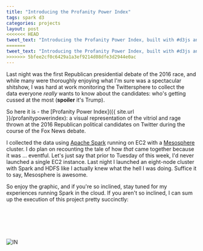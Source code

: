 ```yaml
---
title: "Introducing the Profanity Power Index"
tags: spark d3
categories: projects
layout: post
<<<<<<< HEAD
tweet_text: "Introducing the Profanity Power Index, built with #d3js and #spark. #GOPDebate"
=======
tweet_text: "Introducing the Profanity Power Index, built with #d3js and #spark."
>>>>>>> 5bfee2cf0c6429a1a3ef9214d08dfe3d2944e0ac
---
```


Last night was the first Republican presidential debate of the 2016 race, and while many were thoroughly enjoying what I'm sure was a spectacular shitshow, I was hard at work monitoring the Twittersphere to collect the data everyone _really_ wants to know about the candidates: who's getting cussed at the most (**spoiler** it's Trump).

So here it is - the [Profanity Power Index]({{ site.url }}/profanitypowerindex): a visual representation of the vitriol and rage thrown at the 2016 Republican political candidates on Twitter during the course of the Fox News debate.

I collected the data using [Apache Spark](http://spark.apache.org) running on EC2 with a [Mesosphere](http://mesosphere.io) cluster.
I do plan on recounting the tale of how _that_ came together because it was ... eventful.
Let's just say that prior to Tuesday of this week, I'd never launched a single EC2 instance.
Last night I launched an eight-node cluster with Spark and HDFS like I actually knew what the hell I was doing.
Suffice it to say, Mesosphere is awesome.

So enjoy the graphic, and if you're so inclined, stay tuned for my experiences running Spark in the cloud.
If you aren't so inclined, I can sum up the execution of this project pretty succinctly:

<br>
<br>
<br>
<br>

![IN](http://cdn.lifebuzz.com/images/66351/lifebuzz-5d939b98938dd817b93889777fbeca0c-original.gif)